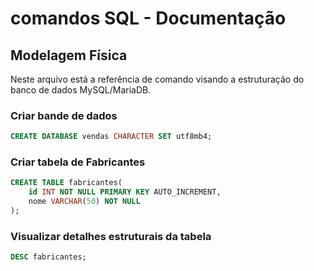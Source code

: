 # comandos SQL - Documentação
 
## Modelagem Física
 
Neste arquivo está a referência de comando visando a estruturação do banco de dados MySQL/MariaDB.
 
### Criar bande de dados
 
``` sql
CREATE DATABASE vendas CHARACTER SET utf8mb4; 
```

### Criar tabela de Fabricantes

``` sql
CREATE TABLE fabricantes(
    id INT NOT NULL PRIMARY KEY AUTO_INCREMENT,
    nome VARCHAR(50) NOT NULL 
);
```

### Visualizar detalhes estruturais da tabela
``` sql
DESC fabricantes;
```

 